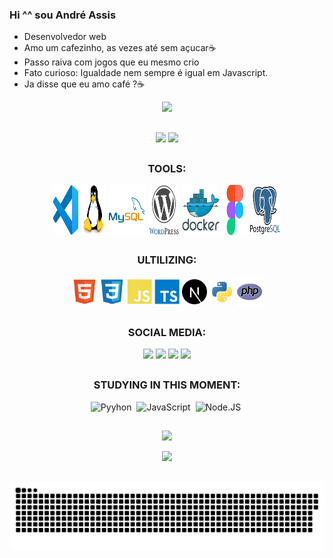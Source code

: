 ### Hi ^^ sou André Assis
- Desenvolvedor web 
- Amo um cafezinho, as vezes até sem açucar☕️ 
- Passo raiva com jogos que eu mesmo crio 
- Fato curioso: Igualdade nem sempre é igual em Javascript.
- Ja disse que eu amo café ?☕️ 
<p align="center">
<img src="https://media.giphy.com/media/WUlplcMpOCEmTGBtBW/giphy.gif" width="100">

##
<div align="center">         
  <img height="200em" src="https://github-readme-stats.vercel.app/api?username=andre1dev&show_icons=true&theme=chartreuse-dark&include_all_commits=true&count_private=true"/>  
  <img height="200em" src="https://github-readme-stats.vercel.app/api/top-langs/?username=andre1dev&layout=compact&langs_count=7&theme=chartreuse-dark"/>
</div>
<div align="center">
 
  ##
### TOOLS:
<div style="display: inline_block"  align="center">
    <img align="center" alt="andre-Js" height="80" width="40"src="https://github.com/devicons/devicon/blob/master/icons/vscode/vscode-original.svg">
 <img align="center" alt="andre-Js" height="80" width="40"src="https://github.com/devicons/devicon/blob/master/icons/linux/linux-original.svg">
 <img align="center" alt="andre-Js" height="80" width="60"src="https://github.com/devicons/devicon/blob/master/icons/mysql/mysql-original-wordmark.svg">
   <img align="center" alt="andre-Js" height="80" width="50"src="https://github.com/devicons/devicon/blob/master/icons/wordpress/wordpress-original.svg">
   <img align="center" alt="andre-Js" height="80" width="60"src="https://github.com/devicons/devicon/blob/master/icons/docker/docker-original-wordmark.svg">
   <img align="center" alt="andre-Js" height="80" width="40"src="https://github.com/devicons/devicon/blob/master/icons/figma/figma-original.svg">
   <img align="center" alt="andre-Js" height="80" width="50"src="https://github.com/devicons/devicon/blob/master/icons/postgresql/postgresql-original-wordmark.svg">

   

<div align="center">
  
  ##
### ULTILIZING:
  
<div style="display: inline_block"  align="center">
    <img align="center" alt="andre-HTML" height="40" width="40" src="https://raw.githubusercontent.com/devicons/devicon/master/icons/html5/html5-original.svg">
  <img align="center" alt="andre-CSS" height="40" width="40" src="https://raw.githubusercontent.com/devicons/devicon/master/icons/css3/css3-original.svg">
  <img align="center" alt="andre-Js" height="40" width="40" src="https://raw.githubusercontent.com/devicons/devicon/master/icons/javascript/javascript-plain.svg">
  <img align="center" alt="andre-Ts" height="40" width="40" src="https://raw.githubusercontent.com/devicons/devicon/master/icons/typescript/typescript-plain.svg">
  <img align="center" alt="andre-React" height="40" width="40" 
  src="https://github.com/devicons/devicon/blob/master/icons/nextjs/nextjs-original.svg">
  <img align="center" alt="andre-Python" height="40" width="40" src="https://raw.githubusercontent.com/devicons/devicon/master/icons/python/python-original.svg">
  <img align="center" alt="andre-Python" height="50" width="40" 
 src="https://github.com/devicons/devicon/blob/master/icons/php/php-original.svg">
</div>

<div align="center">
  
  <div align="center">

  ## 
### SOCIAL MEDIA:
  <a href="https://instagram.com/dre.sxs?igshid=ZDdkNTZiNTM=" target="_blank"><img src="https://img.shields.io/badge/-Instagram-%23E4405F?style=for-the-badge&logo=instagram&logoColor=white" target="_blank"></a>
 <a href="https://André Assis#3543" target="_blank"><img src="https://img.shields.io/badge/Discord-7289DA?style=for-the-badge&logo=discord&logoColor=white" target="_blank"></a> 
  <a href = "mailto:andreassis326@gmail.com"><img src="https://img.shields.io/badge/-Gmail-%23333?style=for-the-badge&logo=gmail&logoColor=white" target="_blank"></a>
  <a href="https://www.linkedin.com/in/andré-assis-57128a1a9" target="_blank"><img src="https://img.shields.io/badge/-LinkedIn-%230077B5?style=for-the-badge&logo=linkedin&logoColor=white" target="_blank"></a> 
</div>

<div align="center">

  ##
### STUDYING IN THIS MOMENT:
![Pyyhon](https://img.shields.io/badge/-Python-0D1117?style=for-the-badge&logo=python&labelColor=0D1117&textColor=0D1117)&nbsp;
![JavaScript](https://img.shields.io/badge/-JavaScript-0D1117?style=for-the-badge&logo=javascript&labelColor=0D1117&textColor=0D1117)&nbsp;
![Node.JS](https://img.shields.io/badge/-Node.JS-0D1117?style=for-the-badge&logo=node.js&labelColor=0D1117&textColor=0D1117)&nbsp;
##
  </div>
  <div align="center">  
 <p align="center">   <img alingn="center" src="https://profile-counter.glitch.me/andre1dev/count.svg" /></p>
<img src="https://readme-typing-svg.herokuapp.com?font=Orbitron&size=40&color=%2379A500&height=67&duration=3000&center=true&lines=%F0%9F%85%B6%F0%9F%86%81%F0%9F%85%B4%F0%9F%85%B4%F0%9F%86%83%F0%9F%85%B8%F0%9F%85%BD%F0%9F%85%B6%F0%9F%86%82">

      
##
    
 ![Snake animation](https://github.com/andre1dev/andre1dev/blob/output/github-contribution-grid-snake.svg)
